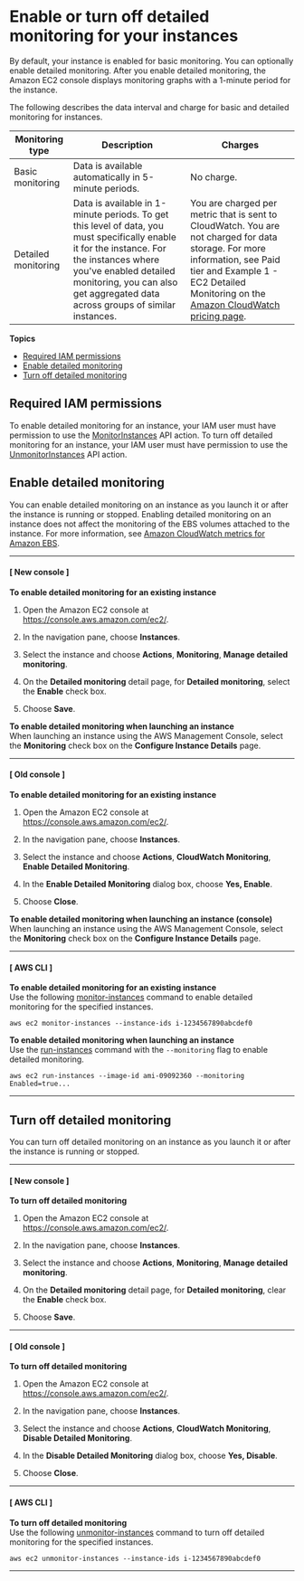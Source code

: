 # Enable or turn off detailed monitoring for your instances<a name="using-cloudwatch-new"></a>

By default, your instance is enabled for basic monitoring\. You can optionally enable detailed monitoring\. After you enable detailed monitoring, the Amazon EC2 console displays monitoring graphs with a 1\-minute period for the instance\.

The following describes the data interval and charge for basic and detailed monitoring for instances\.


| Monitoring type | Description | Charges | 
| --- | --- | --- | 
| Basic monitoring | Data is available automatically in 5\-minute periods\. | No charge. | 
| Detailed monitoring | Data is available in 1\-minute periods\. To get this level of data, you must specifically enable it for the instance\. For the instances where you've enabled detailed monitoring, you can also get aggregated data across groups of similar instances\. | You are charged per metric that is sent to CloudWatch\. You are not charged for data storage\. For more information, see Paid tier and Example 1 \- EC2 Detailed Monitoring on the [Amazon CloudWatch pricing page](http://aws.amazon.com/cloudwatch/pricing/)\. | 

**Topics**
+ [Required IAM permissions](#iam-detailed-monitoring)
+ [Enable detailed monitoring](#enable-detailed-monitoring)
+ [Turn off detailed monitoring](#disable-detailed-monitoring)

## Required IAM permissions<a name="iam-detailed-monitoring"></a>

To enable detailed monitoring for an instance, your IAM user must have permission to use the [ MonitorInstances](https://docs.aws.amazon.com/AWSEC2/latest/APIReference/API_MonitorInstances.html) API action\. To turn off detailed monitoring for an instance, your IAM user must have permission to use the [UnmonitorInstances](https://docs.aws.amazon.com/AWSEC2/latest/APIReference/API_UnmonitorInstances.html) API action\. 

## Enable detailed monitoring<a name="enable-detailed-monitoring"></a>

You can enable detailed monitoring on an instance as you launch it or after the instance is running or stopped\. Enabling detailed monitoring on an instance does not affect the monitoring of the EBS volumes attached to the instance\. For more information, see [Amazon CloudWatch metrics for Amazon EBS](using_cloudwatch_ebs.md)\.

------
#### [ New console ]

**To enable detailed monitoring for an existing instance**

1. Open the Amazon EC2 console at [https://console\.aws\.amazon\.com/ec2/](https://console.aws.amazon.com/ec2/)\.

1. In the navigation pane, choose **Instances**\.

1. Select the instance and choose **Actions**, **Monitoring**, **Manage detailed monitoring**\.

1. On the **Detailed monitoring** detail page, for **Detailed monitoring**, select the **Enable** check box\.

1. Choose **Save**\.

**To enable detailed monitoring when launching an instance**  
When launching an instance using the AWS Management Console, select the **Monitoring** check box on the **Configure Instance Details** page\.

------
#### [ Old console ]

**To enable detailed monitoring for an existing instance**

1. Open the Amazon EC2 console at [https://console\.aws\.amazon\.com/ec2/](https://console.aws.amazon.com/ec2/)\.

1. In the navigation pane, choose **Instances**\.

1. Select the instance and choose **Actions**, **CloudWatch Monitoring**, **Enable Detailed Monitoring**\.

1. In the **Enable Detailed Monitoring** dialog box, choose **Yes, Enable**\.

1. Choose **Close**\.

**To enable detailed monitoring when launching an instance \(console\)**  
When launching an instance using the AWS Management Console, select the **Monitoring** check box on the **Configure Instance Details** page\.

------
#### [ AWS CLI ]

**To enable detailed monitoring for an existing instance**  
Use the following [monitor\-instances](https://docs.aws.amazon.com/cli/latest/reference/ec2/monitor-instances.html) command to enable detailed monitoring for the specified instances\.

```
aws ec2 monitor-instances --instance-ids i-1234567890abcdef0
```

**To enable detailed monitoring when launching an instance**  
Use the [run\-instances](https://docs.aws.amazon.com/cli/latest/reference/ec2/run-instances.html) command with the `--monitoring` flag to enable detailed monitoring\.

```
aws ec2 run-instances --image-id ami-09092360 --monitoring Enabled=true...
```

------

## Turn off detailed monitoring<a name="disable-detailed-monitoring"></a>

You can turn off detailed monitoring on an instance as you launch it or after the instance is running or stopped\.

------
#### [ New console ]

**To turn off detailed monitoring**

1. Open the Amazon EC2 console at [https://console\.aws\.amazon\.com/ec2/](https://console.aws.amazon.com/ec2/)\.

1. In the navigation pane, choose **Instances**\.

1. Select the instance and choose **Actions**, **Monitoring**, **Manage detailed monitoring**\.

1. On the **Detailed monitoring** detail page, for **Detailed monitoring**, clear the **Enable** check box\.

1. Choose **Save**\.

------
#### [ Old console ]

**To turn off detailed monitoring**

1. Open the Amazon EC2 console at [https://console\.aws\.amazon\.com/ec2/](https://console.aws.amazon.com/ec2/)\.

1. In the navigation pane, choose **Instances**\.

1. Select the instance and choose **Actions**, **CloudWatch Monitoring**, **Disable Detailed Monitoring**\.

1. In the **Disable Detailed Monitoring** dialog box, choose **Yes, Disable**\.

1. Choose **Close**\.

------
#### [ AWS CLI ]

**To turn off detailed monitoring**  
Use the following [unmonitor\-instances](https://docs.aws.amazon.com/cli/latest/reference/ec2/unmonitor-instances.html) command to turn off detailed monitoring for the specified instances\.

```
aws ec2 unmonitor-instances --instance-ids i-1234567890abcdef0
```

------
